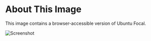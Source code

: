 # About This Image

This image contains a browser-accessible version of Ubuntu Focal.

![Screenshot][Image_Screenshot]

[Image_Screenshot]: https://f.hubspotusercontent30.net/hubfs/5856039/dockerhub/image-screenshots/core-ubuntu-focal.png "Image Screenshot"